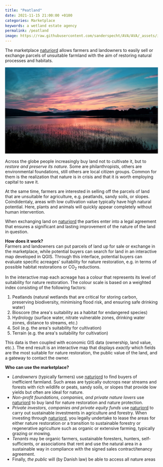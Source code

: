 ```yaml
---
title: "Peatland"
date: 2021-11-15 21:00:00 +0100
categories: Marketplace
keywords: a wetland estate agency
permalink: /peatland
image: https://raw.githubusercontent.com/sanderspecht/AVA/AVA/_assets/img/Naturjord.png
---
```

The marketplace [naturjord](https://naturjord.dk/) allows farmers and landowners to easily sell or exchange parcels of unsuitable farmland with the aim of restoring natural processes and habitats.

![Naturjord](https://raw.githubusercontent.com/sanderspecht/AVA/AVA/_assets/img/monika-ludvigsen.jpg)  

Across the globe people increasingly buy land not to cultivate it, but to *restore and preserve its nature*. Some are philanthropists, others are environmental foundations, still others are local citizen groups. Common for them is the realization that nature is in crisis and that it is worth employing capital to save it.

At the same time, farmers are interested in selling off the parcels of land that are unsuitable for agriculture, e.g. peatlands, sandy soils, or slopes. Coindidentaly, areas with low cultivation value typically have high natural potential. Here, plants and animals will quickly appear completely without human intervention.

When exchanging land on [naturjord](https://naturjord.dk/) the parties enter into a legal agreement that ensures a significant and lasting improvement of the nature of the land in question.

**How does it work?**  
Farmers and landowners can put parcels of land up for sale or exchange in the marketplace, while potential buyers can search for land in an interactive map developed in QGIS. Through this interface, potential buyers can evaluate specific acreages' suitability for nature restoration, e.g. in terms of possible habitat restorations or CO<sub>2</sub> reductions.

In the interactive map each acreage has a colour that represents its level of suitability for nature restoration. The colour scale is based on a weighted index consisting of the following factors:

1. Peatlands <span class="greytext">(natural wetlands that are critical for storing carbon, preserving biodiversity, minimising flood risk, and ensuring safe drinking water)</span>
1. Bioscore <span class="greytext">(the area's suitability as a habitat for endangered species)</span>
1. Hydrology <span class="greytext">(surface water, nitrate vulnerable zones, drinking water zones, distance to streams, etc.)</span>
1. Soil <span class="greytext">(e.g. the area's suitability for cultivation)</span>
1. Terrain <span class="greytext">(e.g. the area's suitability for cultivation)</span>

This data is then coupled with economic GIS data (ownership, land value, etc.). The end result is an interactive map that displays *exactly* which fields are the most suitable for nature restoration, the public value of the land, and a gateway to contact the owner.

**Who can use the marketplace?**  
* *Landowners* (typically farmers) use [naturjord](https://naturjord.dk/) to find buyers of inefficient farmland. Such areas are typically outcrops near streams and forests with rich wildlife or peats, sandy soils, or slopes that provide low yields but often are ideal for nature.
* *Non-profit foundations, companies, and private nature lovers* use [naturjord](https://naturjord.dk/) to buy land for nature restoration and nature protection.
* *Private investors, companies and private equity funds* use [naturjord](https://naturjord.dk/) to carry out sustainable investments in agriculture and forestry. When investing through [naturjord](https://naturjord.dk/), you legally undertake to lease the areas for either nature restoration or a transition to sustainable forestry or regenerative agriculture such as organic or extensive farming, typically grazing or mowing.
* *Tenants* may be organic farmers, sustainable foresters, hunters, self-sufficients, or associations that rent and use the natural area in a sustainable way in compliance with the signed sales contract/tenancy agreement.
* Finally, *the public* will (by Danish law) be able to access all nature areas
